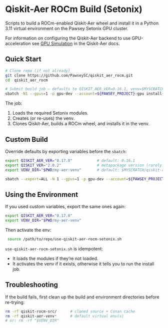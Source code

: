 # Qiskit-Aer ROCm Build (Setonix)

Scripts to build a ROCm-enabled Qiskit-Aer wheel and install it in a Python 3.11 virtual environment on the Pawsey Setonix GPU cluster.

For information on configuring the Qiskit-Aer backend to use GPU-acceleration see [GPU Simulation](https://qiskit.github.io/qiskit-aer/tutorials/1_aersimulator.html#GPU-Simulation) in the Qiskit-Aer docs.

## Quick Start

```bash
# Clone repo (if not already)
git clone https://github.com/PawseySC/qiskit_aer_rocm.git
cd  qiskit_aer_rocm

# Submit build job – defaults to QISKIT_AER_VER=0.16.1, venv=$MYSCRATCH/qiskit-aer-venv-0.16.1
sbatch -N1 --gpus=1 -p gpu-dev --account=${PAWSEY_PROJECT}-gpu install-qiskit-source-rocm-setonix
````

The job:

1. Loads the required Setonix modules.
2. Creates (or re-uses) the venv.
3. Clones Qiskit-Aer, builds a ROCm wheel, and installs it in the venv.


## Custom Build

Override defaults by exporting variables before the `sbatch`:

```bash
export QISKIT_AER_VER="0.17.0"           # default: 0.16.1
export QISKIT_VER="2.0.2"                # metapackage version (rarely needed)
export VENV_DIR="$PWD/my-aer-venv"       # default: $MYSCRATCH/qiskit-aer-venv-$QISKIT_AER_VER

sbatch --export=ALL -N 1 --gpus=1 -p gpu-dev --account=${PAWSEY_PROJECT}-gpu install-qiskit-source-rocm-setonix
```

## Using the Environment

If you used custom variables, export the same ones again:

```bash
export QISKIT_AER_VER="0.17.0"
export VENV_DIR="$PWD/my-aer-venv"
````

Then activate the env:

```bash
 source /path/to/repo/use-qiskit-aer-rocm-setonix.sh
```

`use-qiskit-aer-rocm-setonix.sh` is idempotent:

* It loads the modules if they’re not loaded.
* It activates the venv if it exists, otherwise it tells you to run the install job.


## Troubleshooting

If the build fails, first clean up the build and environment directories before re-trying:

```bash
rm -rf qiskit-rocm-src/      # cloned source + Conan cache
rm -rf qiskit-aer-venv*      # default virtual env(s)
# or: rm -rf "$VENV_DIR"
```


